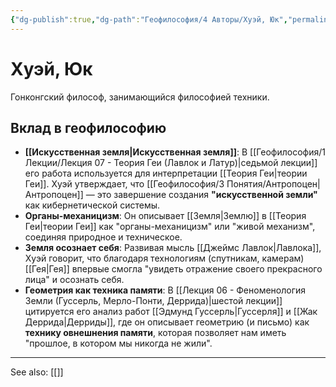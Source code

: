 ```yaml
---
{"dg-publish":true,"dg-path":"Геофилософия/4 Авторы/Хуэй, Юк","permalink":"/geofilosofiya/4-avtory/huej-yuk/"}
---
```


# Хуэй, Юк

Гонконгский философ, занимающийся философией техники.

## Вклад в геофилософию
- **[[Искусственная земля\|Искусственная земля]]**: В [[Геофилософия/1 Лекции/Лекция 07 - Теория Геи (Лавлок и Латур)\|седьмой лекции]] его работа используется для интерпретации [[Теория Геи\|теории Геи]]. Хуэй утверждает, что [[Геофилософия/3 Понятия/Антропоцен\|Антропоцен]] — это завершение создания **"искусственной земли"** как кибернетической системы.
- **Органы-механицизм**: Он описывает [[Земля\|Землю]] в [[Теория Геи\|теории Геи]] как "органы-механицизм" или "живой механизм", соединяя природное и техническое.
- **Земля осознает себя**: Развивая мысль [[Джеймс Лавлок\|Лавлока]], Хуэй говорит, что благодаря технологиям (спутникам, камерам) [[Гея\|Гея]] впервые смогла "увидеть отражение своего прекрасного лица" и осознать себя.
- **Геометрия как техника памяти**: В [[Лекция 06 - Феноменология Земли (Гуссерль, Мерло-Понти, Деррида)\|шестой лекции]] цитируется его анализ работ [[Эдмунд Гуссерль\|Гуссерля]] и [[Жак Деррида\|Дерриды]], где он описывает геометрию (и письмо) как **технику овнешнения памяти**, которая позволяет нам иметь "прошлое, в котором мы никогда не жили".






---
See also:
[[]]
